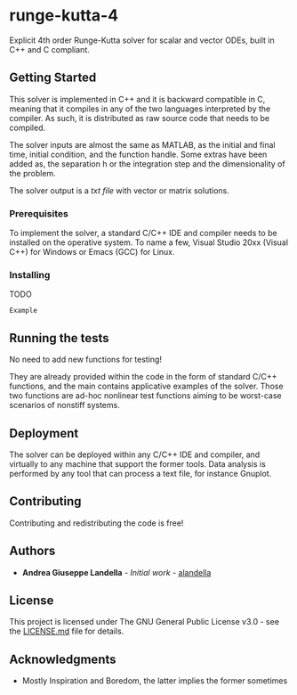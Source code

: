 # runge-kutta-4

Explicit 4th order Runge-Kutta solver for scalar and vector ODEs, built in C++ and C compliant.

## Getting Started

This solver is implemented in C++ and it is backward compatible in C, meaning that it compiles in any of the two languages interpreted by the compiler. As such, it is distributed as raw source code that needs to be compiled.

The solver inputs are almost the same as MATLAB, as the initial and final time, initial condition, and the function handle. Some extras have been added as, the separation h or the integration step and the dimensionality of the problem.

The solver output is a *txt file* with vector or matrix solutions.

### Prerequisites

To implement the solver, a standard C/C++ IDE and compiler needs to be installed on the operative system.  To name a few, Visual Studio 20xx (Visual C++) for Windows or Emacs (GCC) for Linux.

### Installing

TODO

```
Example
```

## Running the tests

No need to add new functions for testing! 

They are already provided within the code in the form of standard C/C++ functions, and the main contains applicative examples of the solver. Those two functions are ad-hoc nonlinear test functions aiming to be worst-case scenarios of nonstiff systems.

## Deployment

The solver can be deployed within any C/C++ IDE and compiler, and virtually to any machine that support the former tools. Data analysis is performed by any tool that can process a text file, for instance Gnuplot. 

## Contributing

Contributing and redistributing the code is free!

## Authors

* **Andrea Giuseppe Landella** - *Initial work* - [alandella](https://github.com/alandella)

## License

This project is licensed under The GNU General Public License v3.0 - see the [LICENSE.md](https://github.com/alandella/runge-kutta-4/blob/master/README.md) file for details.

## Acknowledgments

* Mostly Inspiration and Boredom, the latter implies the former sometimes
